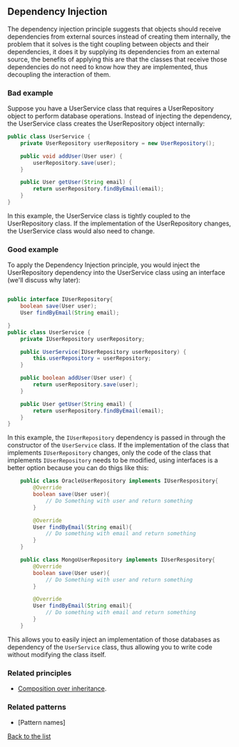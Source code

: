 ## Dependency Injection

The dependency injection principle suggests that objects should receive dependencies from external sources instead of creating them internally, the problem that it solves is the tight coupling between objects and their dependencies, it does it by supplying its dependencies from an external source, the benefits of applying this are that the classes that receive those dependencies do not need to know how they are implemented, thus decoupling the interaction of them.

### Bad example

Suppose you have a UserService class that requires a UserRepository object to perform database operations. Instead of injecting the dependency, the UserService class creates the UserRepository object internally:
``` java
public class UserService {
	private UserRepository userRepository = new UserRepository();

	public void addUser(User user) {
		userRepository.save(user);
	}

	public User getUser(String email) {
		return userRepository.findByEmail(email);
	}
}

```
In this example, the UserService class is tightly coupled to the UserRepository class. If the implementation of the UserRepository changes, the UserService class would also need to change.
### Good example

To apply the Dependency Injection principle, you would inject the UserRepository dependency into the UserService class using an interface (we'll discuss why later):
``` java

public interface IUserRepository{
	boolean save(User user);
	User findByEmail(String email);

}
public class UserService {
	private IUserRepository userRepository;

	public UserService(IUserRepository userRepository) {
		this.userRepository = userRepository;
	}

	public boolean addUser(User user) {
		return userRepository.save(user);
	}

	public User getUser(String email) {
		return userRepository.findByEmail(email);
	}
}

```

In this example, the `IUserRepository` dependency is passed in through the constructor of the `UserService` class. If the implementation of the class that implements `IUserRepository` changes, only the code of the class that implements `IUserRepository`  needs to be modified, using interfaces is a better option because you can do thigs like this:


``` java
	public class OracleUserRepository implements IUserRespository{
		@Override
		boolean save(User user){
			// Do Something with user and return something
		}

		@Override
		User findByEmail(String email){
			// Do something with email and return something
		}
	}

	public class MongoUserRepository implements IUserRespository{
		@Override
		boolean save(User user){
			// Do Something with user and return something
		}

		@Override
		User findByEmail(String email){
			// Do something with email and return something
		}
	}	

```
This allows you to easily inject an implementation of those databases as dependency of the `UserService` class, thus allowing you to write code without modifying the class itself.



### Related principles

- [Composition over inheritance](../general/compositionoverinheritance.md).

 

### Related patterns

- [Pattern names]


[Back to the list](./README.md)